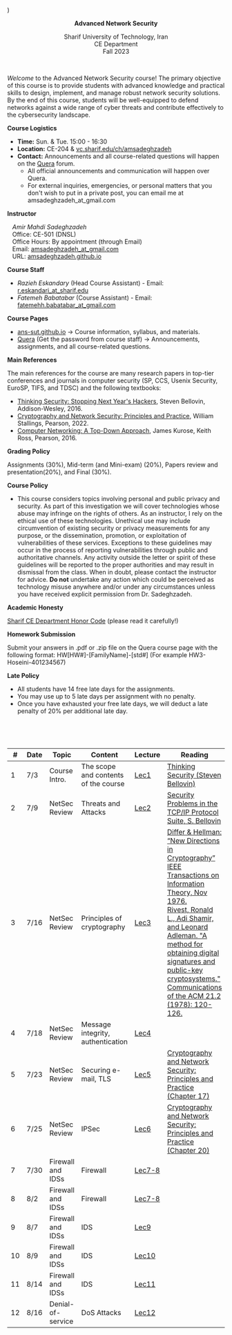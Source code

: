 )<center><b>Advanced Network Security</b></center>
<center>Sharif University of Technology, Iran</center>
<center>CE Department</center>
<center>Fall 2023</center>


&nbsp;&nbsp;&nbsp;


_Welcome_ to the Advanced Network Security course! The primary objective of this course is to provide students with advanced knowledge and practical skills to design, implement, and manage robust network security solutions. By the end of this course, students will be well-equipped to defend networks against a wide range of cyber threats and contribute effectively to the cybersecurity landscape.



**Course Logistics**

   * **Time:** Sun. & Tue. 15:00 - 16:30
   * **Location:** CE-204 & [vc.sharif.edu/ch/amsadeghzadeh](https://vc.sharif.edu/ch/amsadeghzadeh)
   * **Contact:** Announcements and all course-related questions will happen on the [Quera](https://quera.org/course/add_to_course/course/14903/) forum. 
     * All official announcements and communication will happen over Quera.
     * For external inquiries, emergencies, or personal matters that you don't wish to put in a private post, you can email me at amsadeghzadeh_at_gmail.com



**Instructor**

&nbsp;&nbsp;&nbsp;_Amir Mahdi Sadeghzadeh_  
&nbsp;&nbsp;&nbsp;Office: CE-501 (DNSL)  
&nbsp;&nbsp;&nbsp;Office Hours: By appointment (through Email)  
&nbsp;&nbsp;&nbsp;Email: [amsadeghzadeh_at_gmail.com](mailto:amsadeghzadeh_at_gmail.com)  
&nbsp;&nbsp;&nbsp;URL: [amsadeghzadeh.github.io](https://amsadeghzadeh.github.io)



**Course Staff**

* _Razieh Eskandary_ (Head Course Assistant) - Email: [r.eskandari_at_sharif.edu](mailto:r.eskandari@sharif.edu )
* _Fatemeh Babatabar_ (Course Assistant) - Email: [fatemehh.babatabar_at_gmail.com](mailto:fatemehh.babatabar@gmail.com)




**Course Pages** 

* [ans-sut.github.io](ans-sut.github.io) -> Course information, syllabus, and materials.
* [Quera](https://quera.org/course/add_to_course/course/14903/) (Get the password from course staff) -> Announcements, assignments, and all course-related questions.



**Main References** 

The main references for the course are many research papers in top-tier conferences and journals in computer security (SP, CCS, Usenix Security, EuroSP, TIFS, and TDSC) and the following textbooks:

-   [Thinking Security: Stopping Next Year's Hackers](http://www.informit.com/store/thinking-security-stopping-next-years-hackers-9780134277547), Steven Bellovin, Addison-Wesley, 2016.
-   [Cryptography and Network Security: Principles and Practice](http://williamstallings.com/Cryptography/), William Stallings, Pearson, 2022.
-   [Computer Networking: A Top-Down Approach](https://gaia.cs.umass.edu/kurose_ross/online_lectures.htm), James Kurose, Keith Ross, Pearson, 2016.   




**Grading Policy**

Assignments (30%), Mid-term (and Mini-exam) (20%), Papers review and presentation(20%), and Final (30%).



**Course Policy**

-   This course considers topics involving personal and public privacy
    and security. As part of this investigation we will cover
    technologies whose abuse may infringe on the rights of others. As an
    instructor, I rely on the ethical use of these technologies.
    Unethical use may include circumvention of existing security or
    privacy measurements for any purpose, or the dissemination,
    promotion, or exploitation of vulnerabilities of these services.
    Exceptions to these guidelines may occur in the process of reporting
    vulnerabilities through public and authoritative channels. Any
    activity outside the letter or spirit of these guidelines will be
    reported to the proper authorities and may result in dismissal from
    the class. When in doubt, please contact the instructor for advice. **Do not**
    undertake any action which could be perceived as technology misuse
    anywhere and/or under any circumstances unless you have received
    explicit permission from Dr. Sadeghzadeh.



**Academic Honesty** 

[Sharif CE Department Honor Code](https://wiki.ce.sharif.edu/%D8%A2%DB%8C%DB%8C%D9%86_%D9%86%D8%A7%D9%85%D9%87/%D8%A2%D8%AF%D8%A7%D8%A8_%D9%86%D8%A7%D9%85%D9%87_%D8%A7%D9%86%D8%AC%D8%A7%D9%85_%D8%AA%D9%85%D8%B1%DB%8C%D9%86_%D9%87%D8%A7%DB%8C_%D8%AF%D8%B1%D8%B3%DB%8C) (please read it carefully!)



**Homework Submission**

Submit your answers in .pdf or .zip file on the Quera course page with the following format:
HW[HW#]-[FamilyName]-[std#] (For example HW3-Hoseini-401234567)



**Late Policy**

* All students have 14 free late days for the assignments.
* You may use up to 5 late days per assignment with no penalty.
* Once you have exhausted your free late days, we will deduct a late penalty of 20% per additional late day.


&nbsp;&nbsp;&nbsp;

&nbsp;&nbsp;&nbsp;

| # | Date  | Topic             | Content                                    | Lecture | Reading                                                                                                                                                                                                                                                                               | HWs |
|---|-------|-------------------|--------------------------------------------|---------|---------------------------------------------------------------------------------------------------------------------------------------------------------------------------------------------------------------------------------------------------------------------------------------|-----|
| 1 | 7/3 | Course Intro.     | The scope and contents of the course       | [Lec1](https://raw.githubusercontent.com/ans-sut/ans-sut.github.io/main/Lectures/Lec1.pdf)    | [Thinking Security (Steven Bellovin)](https://www.youtube.com/watch?v=VxlcaiZw4Qs&t=2570s)                                                                                                                                                                           |     |     
| 2 | 7/9 | NetSec Review    | Threats and Attacks       | [Lec2](https://raw.githubusercontent.com/ans-sut/ans-sut.github.io/main/Lectures/Lec2.pdf)    | [Security Problems in the TCP/IP Protocol Suite, S. Bellovin](https://sharif.edu/~kharrazi/courses/40817-941/reading/bellovin-tcp-ip.pdf)                                                                                                                                                                           |     |  
| 3 | 7/16 | NetSec Review    | Principles of cryptography       | [Lec3](https://raw.githubusercontent.com/ans-sut/ans-sut.github.io/main/Lectures/Lec3.pdf)    | [Differ & Hellman: “New Directions in Cryptography” IEEE Transactions on Information Theory, Nov 1976.](https://www-ee.stanford.edu/~hellman/publications/24.pdf)   <br> [Rivest, Ronald L., Adi Shamir, and Leonard Adleman. "A method for obtaining digital signatures and public-key cryptosystems." Communications of the ACM 21.2 (1978): 120-126.](https://dl.acm.org/doi/pdf/10.1145/359340.359342)                                                                                                                                                                       |     | 
| 4 | 7/18 | NetSec Review    | Message integrity, authentication      | [Lec4](https://raw.githubusercontent.com/ans-sut/ans-sut.github.io/main/Lectures/Lec4.pdf)    |                                                                                                                                                                          |     | 
| 5 | 7/23 | NetSec Review    | Securing e-mail, TLS      | [Lec5](https://raw.githubusercontent.com/ans-sut/ans-sut.github.io/main/Lectures/Lec5.pdf)    | [Cryptography and Network Security: Principles and Practice (Chapter 17)](http://williamstallings.com/Cryptography/)                                                                                                                                                                     |     | 
| 6 | 7/25 | NetSec Review    | IPSec     | [Lec6](https://raw.githubusercontent.com/ans-sut/ans-sut.github.io/main/Lectures/Lec6.pdf)    |   [Cryptography and Network Security: Principles and Practice (Chapter 20)](http://williamstallings.com/Cryptography/)                                                                                                                                                                          |     | 
| 7 | 7/30 | Firewall and IDSs    | Firewall     | [Lec7-8](https://raw.githubusercontent.com/ans-sut/ans-sut.github.io/main/Lectures/Lec7-8.pdf)    |                                                                                                                                                                          |     | 
| 8 | 8/2 | Firewall and IDSs    | Firewall     | [Lec7-8](https://raw.githubusercontent.com/ans-sut/ans-sut.github.io/main/Lectures/Lec7-8.pdf)    |                                                                                                                                                                       |     | 
| 9 | 8/7 | Firewall and IDSs   | IDS     | [Lec9](https://raw.githubusercontent.com/ans-sut/ans-sut.github.io/main/Lectures/Lec9.pdf)    |                                                                                                                                                                         |     | 
| 10 | 8/9 | Firewall and IDSs   | IDS     | [Lec10](https://raw.githubusercontent.com/ans-sut/ans-sut.github.io/main/Lectures/Lec10.pdf)    |                                                                                                                                                                           |     | 
| 11 | 8/14 | Firewall and IDSs   | IDS     | [Lec11](https://raw.githubusercontent.com/ans-sut/ans-sut.github.io/main/Lectures/Lec11.pdf)    |                                                                                                                                                                         |     | 
| 12 | 8/16 | Denial-of-service    | DoS Attacks     | [Lec12](https://raw.githubusercontent.com/ans-sut/ans-sut.github.io/main/Lectures/Lec12.pdf)    |                                                                                                                                                                            |     | 


